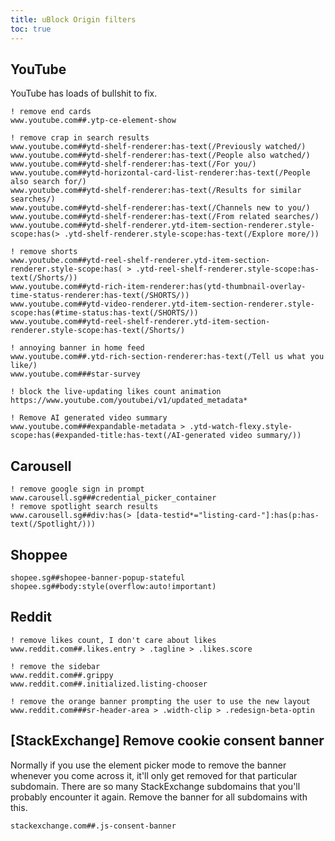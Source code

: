 ```yaml
---
title: uBlock Origin filters
toc: true
---
```


## YouTube

YouTube has loads of bullshit to fix.

```
! remove end cards
www.youtube.com##.ytp-ce-element-show

! remove crap in search results
www.youtube.com##ytd-shelf-renderer:has-text(/Previously watched/)
www.youtube.com##ytd-shelf-renderer:has-text(/People also watched/)
www.youtube.com##ytd-shelf-renderer:has-text(/For you/)
www.youtube.com##ytd-horizontal-card-list-renderer:has-text(/People also search for/)
www.youtube.com##ytd-shelf-renderer:has-text(/Results for similar searches/)
www.youtube.com##ytd-shelf-renderer:has-text(/Channels new to you/)
www.youtube.com##ytd-shelf-renderer:has-text(/From related searches/)
www.youtube.com##ytd-shelf-renderer.ytd-item-section-renderer.style-scope:has(> .ytd-shelf-renderer.style-scope:has-text(/Explore more/))

! remove shorts
www.youtube.com##ytd-reel-shelf-renderer.ytd-item-section-renderer.style-scope:has( > .ytd-reel-shelf-renderer.style-scope:has-text(/Shorts/))
www.youtube.com##ytd-rich-item-renderer:has(ytd-thumbnail-overlay-time-status-renderer:has-text(/SHORTS/))
www.youtube.com##ytd-video-renderer.ytd-item-section-renderer.style-scope:has(#time-status:has-text(/SHORTS/))
www.youtube.com##ytd-reel-shelf-renderer.ytd-item-section-renderer.style-scope:has-text(/Shorts/)

! annoying banner in home feed
www.youtube.com##.ytd-rich-section-renderer:has-text(/Tell us what you like/)
www.youtube.com###star-survey

! block the live-updating likes count animation
https://www.youtube.com/youtubei/v1/updated_metadata*

! Remove AI generated video summary
www.youtube.com###expandable-metadata > .ytd-watch-flexy.style-scope:has(#expanded-title:has-text(/AI-generated video summary/))
```

## Carousell

```
! remove google sign in prompt
www.carousell.sg###credential_picker_container
! remove spotlight search results
www.carousell.sg##div:has(> [data-testid*="listing-card-"]:has(p:has-text(/Spotlight/)))
```

## Shoppee

```
shopee.sg##shopee-banner-popup-stateful
shopee.sg##body:style(overflow:auto!important)
```

## Reddit

```
! remove likes count, I don't care about likes
www.reddit.com##.likes.entry > .tagline > .likes.score

! remove the sidebar
www.reddit.com##.grippy
www.reddit.com##.initialized.listing-chooser

! remove the orange banner prompting the user to use the new layout
www.reddit.com###sr-header-area > .width-clip > .redesign-beta-optin
```

## [StackExchange] Remove cookie consent banner

Normally if you use the element picker mode to remove the banner whenever you
come across it, it'll only get removed for that particular subdomain. There are
so many StackExchange subdomains that you'll probably encounter it again.
Remove the banner for all subdomains with this.

```
stackexchange.com##.js-consent-banner
```

